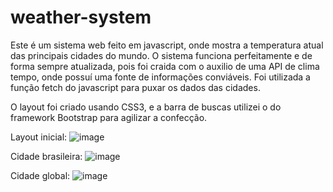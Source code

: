 # weather-system

Este é um sistema web feito em javascript, onde mostra a temperatura atual das principais cidades do mundo. 
O sistema funciona perfeitamente e de forma sempre atualizada, pois foi craida com o auxilio de uma API de clima tempo, onde possuí uma fonte de informações conviáveis. Foi utilizada a função fetch do javascript para puxar os dados das cidades. 

O layout foi criado usando CSS3, e a barra de buscas utilizei o do framework Bootstrap para agilizar a confecção.


Layout inicial:
![image](https://user-images.githubusercontent.com/68758159/148649675-c45bbe61-1db6-4428-bfe4-a06a082d265d.png)

Cidade brasileira:
![image](https://user-images.githubusercontent.com/68758159/148649748-91ed9afc-0fcf-4bc6-9ca5-3754585a85a8.png)

Cidade global:
![image](https://user-images.githubusercontent.com/68758159/148649728-d44ad5bf-cf7d-4275-afbf-ea817353ce81.png)
